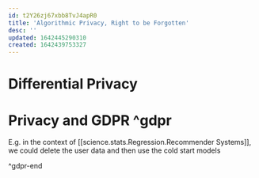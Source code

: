```yaml
---
id: t2Y26zj67xbb8TvJ4apR0
title: 'Algorithmic Privacy, Right to be Forgotten'
desc: ''
updated: 1642445290310
created: 1642439753327
---
```



# Differential Privacy

#  Privacy and GDPR ^gdpr
 E.g. in the context of [[science.stats.Regression.Recommender Systems]], we could delete the user data and then use the cold start models

^gdpr-end

